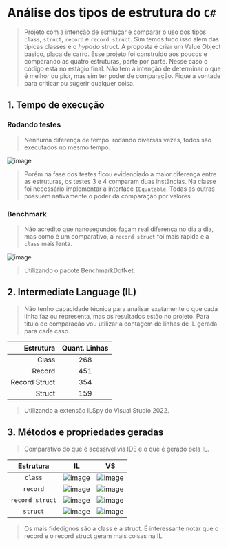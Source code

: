 # Análise dos tipos de estrutura do `C#`

> Projeto com a intenção de esmiuçar e comparar o uso dos tipos `class`, `struct`, `record` e `record struct`. Sim temos tudo isso além das típicas classes e o *hypado* struct.
> A proposta é criar um Value Object básico, placa de carro. Esse projeto foi construído aos poucos e comparando as quatro estruturas, parte por parte. Nesse caso o código está no estágio final.
> Não tem a intenção de determinar o que é melhor ou pior, mas sim ter poder de comparação.
> Fique a vontade para criticar ou sugerir qualquer coisa.

## 1. Tempo de execução

### Rodando testes

> Nenhuma diferença de tempo. rodando diversas vezes, todos são executados no mesmo tempo.

![image](https://github.com/user-attachments/assets/cd59cb81-df75-412c-86ec-57905a08dded)

> Porém na fase dos testes ficou evidenciado a maior diferença entre as estruturas, os testes 3 e 4 comparam duas instâncias. Na classe foi necessário implementar a interface `IEquatable`.
> Todas as outras possuem nativamente o poder da comparação por valores.

### Benchmark

> Não acredito que nanosegundos façam real diferença no dia a dia, mas como é um comparativo, a `record struct` foi mais rápida e a `class` mais lenta.

![image](https://github.com/user-attachments/assets/e290e9bf-0c03-445b-9813-65b9adaa9755)

> Utilizando o pacote BenchmarkDotNet.

## 2. Intermediate Language (IL)

> Não tenho capacidade técnica para analisar exatamente o que cada linha faz ou representa, mas os resultados estão no projeto. Para título de comparação vou utilizar a contagem de linhas de IL gerada para cada caso.

|Estrutura|Quant. Linhas|
|-:|:-:|
|Class|268|
|Record|451|
|Record Struct|354|
|Struct|159|

> Utilizando a extensão ILSpy do Visual Studio 2022.

## 3. Métodos e propriedades geradas

> Comparativo do que é acessível via IDE e o que é gerado pela IL.

|Estrutura|IL|VS|
|:-:|-|-|
|`class`|![image](https://github.com/user-attachments/assets/602472ca-1966-44b7-a78b-4fecbe08ee16)|![image](https://github.com/user-attachments/assets/0950713c-f10d-409a-b918-db44607a6510)|
|`record`|![image](https://github.com/user-attachments/assets/b08617c0-eeec-4eef-be74-cd3fcf3bfa69)|![image](https://github.com/user-attachments/assets/7d2e4bed-34df-48a6-87b5-3ce9f55df506)|
|`record struct`|![image](https://github.com/user-attachments/assets/a3471e3d-c5d9-4b8a-8f77-13f2eefa552c)|![image](https://github.com/user-attachments/assets/39a5b48f-9096-4b20-8bb5-c91dbc5479b5)|
|`struct`|![image](https://github.com/user-attachments/assets/4272edfe-484a-41b5-b6ae-1b47a8a26e5a)|![image](https://github.com/user-attachments/assets/2e328af5-df60-44df-982e-39eeef94def4)|

> Os mais fidedignos são a class e a struct. É interessante notar que o record e o record struct geram mais coisas na IL.
